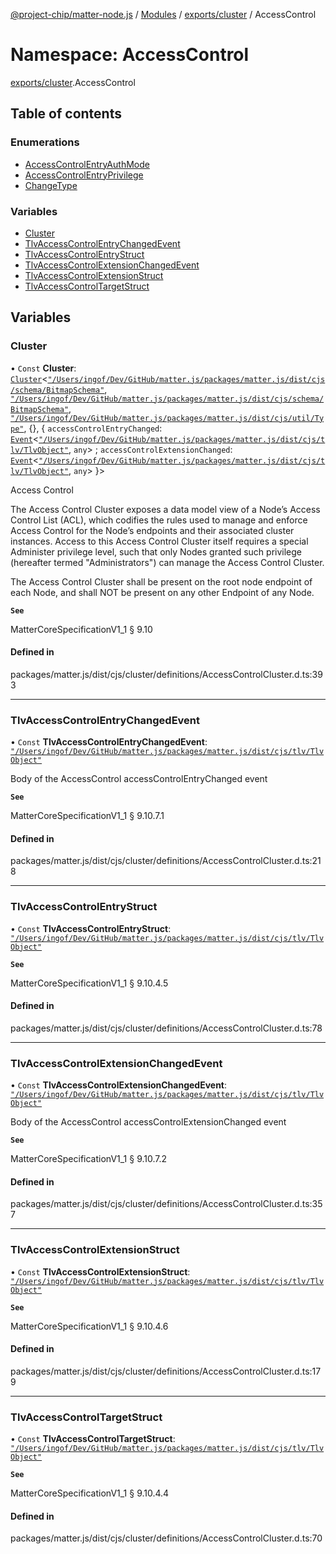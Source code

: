 [@project-chip/matter-node.js](../README.md) / [Modules](../modules.md) / [exports/cluster](exports_cluster.md) / AccessControl

# Namespace: AccessControl

[exports/cluster](exports_cluster.md).AccessControl

## Table of contents

### Enumerations

- [AccessControlEntryAuthMode](../enums/exports_cluster.AccessControl.AccessControlEntryAuthMode.md)
- [AccessControlEntryPrivilege](../enums/exports_cluster.AccessControl.AccessControlEntryPrivilege.md)
- [ChangeType](../enums/exports_cluster.AccessControl.ChangeType.md)

### Variables

- [Cluster](exports_cluster.AccessControl.md#cluster)
- [TlvAccessControlEntryChangedEvent](exports_cluster.AccessControl.md#tlvaccesscontrolentrychangedevent)
- [TlvAccessControlEntryStruct](exports_cluster.AccessControl.md#tlvaccesscontrolentrystruct)
- [TlvAccessControlExtensionChangedEvent](exports_cluster.AccessControl.md#tlvaccesscontrolextensionchangedevent)
- [TlvAccessControlExtensionStruct](exports_cluster.AccessControl.md#tlvaccesscontrolextensionstruct)
- [TlvAccessControlTargetStruct](exports_cluster.AccessControl.md#tlvaccesscontroltargetstruct)

## Variables

### Cluster

• `Const` **Cluster**: [`Cluster`](exports_cluster.md#cluster)<[`"/Users/ingof/Dev/GitHub/matter.js/packages/matter.js/dist/cjs/schema/BitmapSchema"`](export._internal_.__Users_ingof_Dev_GitHub_matter_js_packages_matter_js_dist_cjs_schema_BitmapSchema_.md), [`"/Users/ingof/Dev/GitHub/matter.js/packages/matter.js/dist/cjs/schema/BitmapSchema"`](export._internal_.__Users_ingof_Dev_GitHub_matter_js_packages_matter_js_dist_cjs_schema_BitmapSchema_.md), [`"/Users/ingof/Dev/GitHub/matter.js/packages/matter.js/dist/cjs/util/Type"`](export._internal_.__Users_ingof_Dev_GitHub_matter_js_packages_matter_js_dist_cjs_util_Type_.md), {}, { `accessControlEntryChanged`: [`Event`](exports_cluster.md#event)<[`"/Users/ingof/Dev/GitHub/matter.js/packages/matter.js/dist/cjs/tlv/TlvObject"`](export._internal_.__Users_ingof_Dev_GitHub_matter_js_packages_matter_js_dist_cjs_tlv_TlvObject_.md), `any`\> ; `accessControlExtensionChanged`: [`Event`](exports_cluster.md#event)<[`"/Users/ingof/Dev/GitHub/matter.js/packages/matter.js/dist/cjs/tlv/TlvObject"`](export._internal_.__Users_ingof_Dev_GitHub_matter_js_packages_matter_js_dist_cjs_tlv_TlvObject_.md), `any`\>  }\>

Access Control

The Access Control Cluster exposes a data model view of a Node’s Access Control List (ACL), which codifies the
rules used to manage and enforce Access Control for the Node’s endpoints and their associated cluster instances.
Access to this Access Control Cluster itself requires a special Administer privilege level, such that only Nodes
granted such privilege (hereafter termed "Administrators") can manage the Access Control Cluster.

The Access Control Cluster shall be present on the root node endpoint of each Node, and shall NOT be present on
any other Endpoint of any Node.

**`See`**

MatterCoreSpecificationV1_1 § 9.10

#### Defined in

packages/matter.js/dist/cjs/cluster/definitions/AccessControlCluster.d.ts:393

___

### TlvAccessControlEntryChangedEvent

• `Const` **TlvAccessControlEntryChangedEvent**: [`"/Users/ingof/Dev/GitHub/matter.js/packages/matter.js/dist/cjs/tlv/TlvObject"`](export._internal_.__Users_ingof_Dev_GitHub_matter_js_packages_matter_js_dist_cjs_tlv_TlvObject_.md)

Body of the AccessControl accessControlEntryChanged event

**`See`**

MatterCoreSpecificationV1_1 § 9.10.7.1

#### Defined in

packages/matter.js/dist/cjs/cluster/definitions/AccessControlCluster.d.ts:218

___

### TlvAccessControlEntryStruct

• `Const` **TlvAccessControlEntryStruct**: [`"/Users/ingof/Dev/GitHub/matter.js/packages/matter.js/dist/cjs/tlv/TlvObject"`](export._internal_.__Users_ingof_Dev_GitHub_matter_js_packages_matter_js_dist_cjs_tlv_TlvObject_.md)

**`See`**

MatterCoreSpecificationV1_1 § 9.10.4.5

#### Defined in

packages/matter.js/dist/cjs/cluster/definitions/AccessControlCluster.d.ts:78

___

### TlvAccessControlExtensionChangedEvent

• `Const` **TlvAccessControlExtensionChangedEvent**: [`"/Users/ingof/Dev/GitHub/matter.js/packages/matter.js/dist/cjs/tlv/TlvObject"`](export._internal_.__Users_ingof_Dev_GitHub_matter_js_packages_matter_js_dist_cjs_tlv_TlvObject_.md)

Body of the AccessControl accessControlExtensionChanged event

**`See`**

MatterCoreSpecificationV1_1 § 9.10.7.2

#### Defined in

packages/matter.js/dist/cjs/cluster/definitions/AccessControlCluster.d.ts:357

___

### TlvAccessControlExtensionStruct

• `Const` **TlvAccessControlExtensionStruct**: [`"/Users/ingof/Dev/GitHub/matter.js/packages/matter.js/dist/cjs/tlv/TlvObject"`](export._internal_.__Users_ingof_Dev_GitHub_matter_js_packages_matter_js_dist_cjs_tlv_TlvObject_.md)

**`See`**

MatterCoreSpecificationV1_1 § 9.10.4.6

#### Defined in

packages/matter.js/dist/cjs/cluster/definitions/AccessControlCluster.d.ts:179

___

### TlvAccessControlTargetStruct

• `Const` **TlvAccessControlTargetStruct**: [`"/Users/ingof/Dev/GitHub/matter.js/packages/matter.js/dist/cjs/tlv/TlvObject"`](export._internal_.__Users_ingof_Dev_GitHub_matter_js_packages_matter_js_dist_cjs_tlv_TlvObject_.md)

**`See`**

MatterCoreSpecificationV1_1 § 9.10.4.4

#### Defined in

packages/matter.js/dist/cjs/cluster/definitions/AccessControlCluster.d.ts:70
